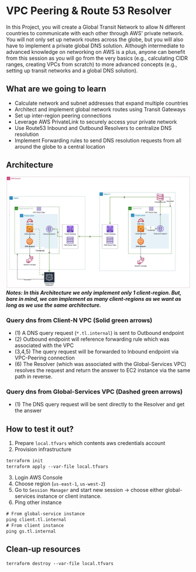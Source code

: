 # VPC Peering & Route 53 Resolver

In this Project, you will create a Global Transit Network to allow N different countries to communicate with each other through AWS' private network. You will not only set up network routes across the globe, but you will also have to implement a private global DNS solution. Although intermediate to advanced knowledge on networking on AWS is a plus, anyone can benefit from this session as you will go from the very basics (e.g., calculating CIDR ranges, creating VPCs from scratch) to more advanced concepts (e.g., setting up transit networks and a global DNS solution).


## What are we going to learn

- Calculate network and subnet addresses that expand multiple countries
- Architect and implement global network routes using Transit Gateways
- Set up inter-region peering connections
- Leverage AWS PrivateLink to securely access your private network
- Use Route53 Inbound and Outbound Resolvers to centralize DNS resolution
- Implement Forwarding rules to send DNS resolution requests from all around the globe to a central location

## Architecture

![Architecture](Architecture.jpg)
***Notes: In this Architecture we only implement only 1 client-region. But, bare in mind, we can implement as many client-regions as we want as long as we use the same architecture.***

### Query dns from Client-N VPC (Solid green arrows)

- (1) A DNS query request (`*.tl.internal`) is sent to Outbound endpoint
- (2) Outbound endpoint will reference forwarding rule which was associated with the VPC
- (3,4,5) The query request will be forwarded to Inbound endpoint via VPC-Peering connection
- (6) The Resolver (which was associated with the Global-Services VPC) resolves the request and return the answer to EC2 instance via the same path in reverse.

### Query dns from Global-Services VPC (Dashed green arrows)

- (1) The DNS query request will be sent directly to the Resolver and get the answer

## How to test it out?

1. Prepare `local.tfvars` which contents aws credentials account
2. Provision infrastructure
```
terraform init
terraform apply --var-file local.tfvars
```
3. Login AWS Console
4. Choose region (`us-east-1`, `us-west-2`)
5. Go to `Session Manager` and start new session -> choose either global-services instance or client instance.
6. Ping other instance
```
# From global-service instance
ping client.tl.internal
# From client instance
ping gs.tl.internal
```

## Clean-up resources
```
terraform destroy --var-file local.tfvars
```
